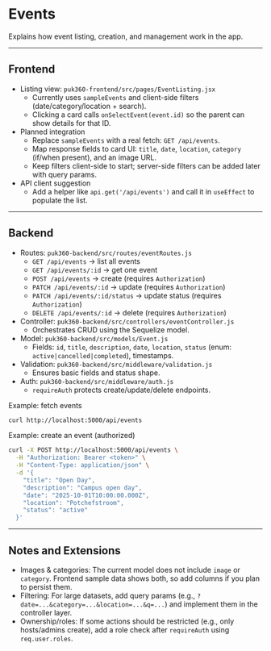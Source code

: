# Events

Explains how event listing, creation, and management work in the app.

---

## Frontend

- Listing view: `puk360-frontend/src/pages/EventListing.jsx`
  - Currently uses `sampleEvents` and client-side filters (date/category/location + search).
  - Clicking a card calls `onSelectEvent(event.id)` so the parent can show details for that ID.
- Planned integration
  - Replace `sampleEvents` with a real fetch: `GET /api/events`.
  - Map response fields to card UI: `title`, `date`, `location`, `category` (if/when present), and an image URL.
  - Keep filters client-side to start; server-side filters can be added later with query params.
- API client suggestion
  - Add a helper like `api.get('/api/events')` and call it in `useEffect` to populate the list.

---

## Backend

- Routes: `puk360-backend/src/routes/eventRoutes.js`
  - `GET /api/events` → list all events
  - `GET /api/events/:id` → get one event
  - `POST /api/events` → create (requires `Authorization`)
  - `PATCH /api/events/:id` → update (requires `Authorization`)
  - `PATCH /api/events/:id/status` → update status (requires `Authorization`)
  - `DELETE /api/events/:id` → delete (requires `Authorization`)
- Controller: `puk360-backend/src/controllers/eventController.js`
  - Orchestrates CRUD using the Sequelize model.
- Model: `puk360-backend/src/models/Event.js`
  - Fields: `id`, `title`, `description`, `date`, `location`, `status` (enum: `active|cancelled|completed`), timestamps.
- Validation: `puk360-backend/src/middleware/validation.js`
  - Ensures basic fields and status shape.
- Auth: `puk360-backend/src/middleware/auth.js`
  - `requireAuth` protects create/update/delete endpoints.

Example: fetch events
```bash
curl http://localhost:5000/api/events
```

Example: create an event (authorized)
```bash
curl -X POST http://localhost:5000/api/events \
  -H "Authorization: Bearer <token>" \
  -H "Content-Type: application/json" \
  -d '{
    "title": "Open Day",
    "description": "Campus open day",
    "date": "2025-10-01T10:00:00.000Z",
    "location": "Potchefstroom",
    "status": "active"
  }'
```

---

## Notes and Extensions

- Images & categories: The current model does not include `image` or `category`. Frontend sample data shows both, so add columns if you plan to persist them.
- Filtering: For large datasets, add query params (e.g., `?date=...&category=...&location=...&q=...`) and implement them in the controller layer.
- Ownership/roles: If some actions should be restricted (e.g., only hosts/admins create), add a role check after `requireAuth` using `req.user.roles`.

